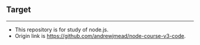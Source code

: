 ## Target
---
- This repository is for study of node.js.
- Origin link is https://github.com/andrewjmead/node-course-v3-code.